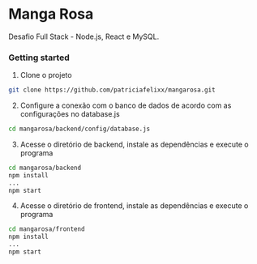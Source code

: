 # Manga Rosa

Desafio Full Stack - Node.js, React e MySQL.

### Getting started

1. Clone o projeto 

```sh
git clone https://github.com/patriciafelixx/mangarosa.git
```

2. Configure a conexão com o banco de dados de acordo com as configurações no database.js

```sh
cd mangarosa/backend/config/database.js
```

3. Acesse o diretório de backend, instale as dependências e execute o programa

```sh
cd mangarosa/backend
npm install
...
npm start
```

4. Acesse o diretório de frontend, instale as dependências e execute o programa

```sh
cd mangarosa/frontend
npm install
...
npm start
```